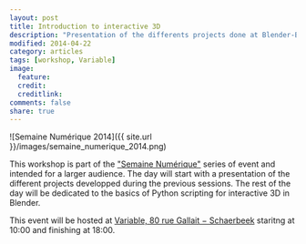 ```yaml
---
layout: post
title: Introduction to interactive 3D
description: "Presentation of the differents projects done at Blender-Brussels + introduction to the basics of python programming"
modified: 2014-04-22
category: articles
tags: [workshop, Variable]
image:
  feature: 
  credit: 
  creditlink: 
comments: false
share: true
---
```


![Semaine Numérique 2014]({{ site.url }}/images/semaine_numerique_2014.png)

This workshop is part of the ["Semaine Numérique"](http://lasemainenumerique.be/Introduction-a-la-3D-interactive) series of event and intended for a larger audience. The day will start with a presentation of the different projects developped during the previous sessions. The rest of the day will be dedicated to the basics of Python scripting for interactive 3D in Blender.

This event will be hosted at [Variable, 80 rue Gallait − Schaerbeek](https://www.openstreetmap.org/way/60317745#map=19/50.86677/4.36900) staritng at 10:00 and finishing at 18:00.


